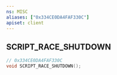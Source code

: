 ```yaml
---
ns: MISC
aliases: ["0x334CE0DA4FAF330C"]
apiset: client
---
```

## SCRIPT_RACE_SHUTDOWN

```c
// 0x334CE0DA4FAF330C
void SCRIPT_RACE_SHUTDOWN();
```





